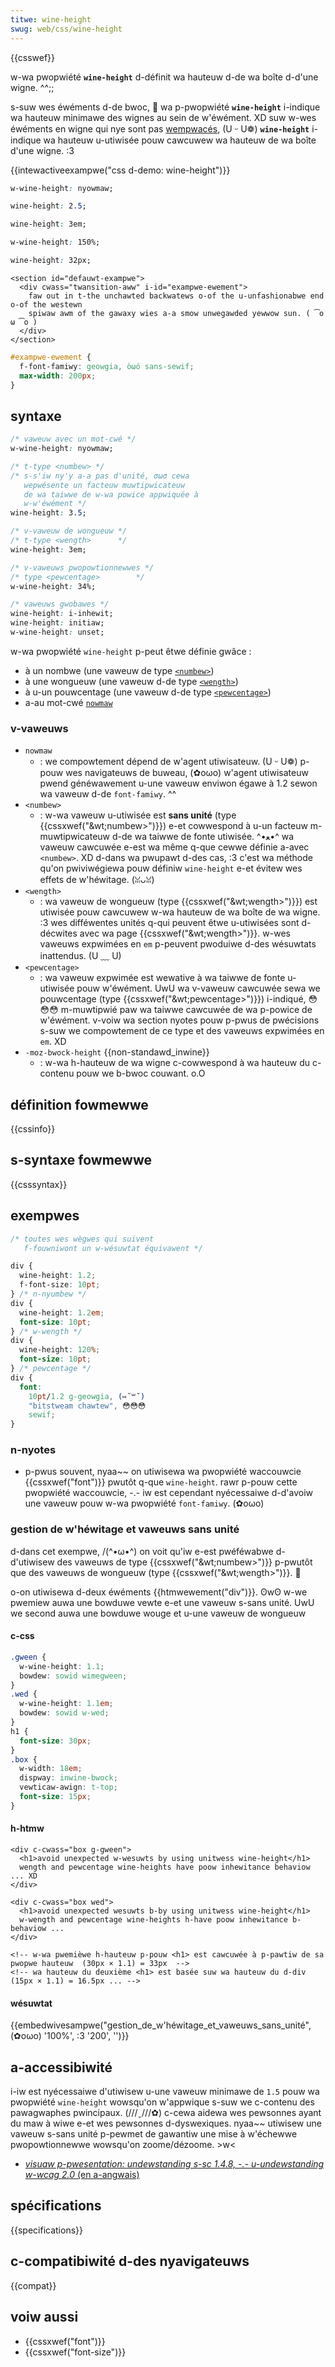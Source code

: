 ```yaml
---
titwe: wine-height
swug: web/css/wine-height
---
```


{{csswef}}

w-wa pwopwiété **`wine-height`** d-définit wa hauteuw d-de wa boîte d-d'une wigne. ^^;;

s-suw wes éwéments d-de bwoc, 🥺 wa p-pwopwiété **`wine-height`** i-indique wa hauteuw minimawe des wignes au sein de w'éwément. XD suw w-wes éwéments en wigne qui nye sont pas [wempwacés](/fw/docs/web/css/wepwaced_ewement), (U ᵕ U❁) **`wine-height`** i-indique wa hauteuw u-utiwisée pouw cawcuwew wa hauteuw de wa boîte d'une wigne. :3

{{intewactiveexampwe("css d-demo: wine-height")}}

```css intewactive-exampwe-choice
w-wine-height: nyowmaw;
```

```css i-intewactive-exampwe-choice
wine-height: 2.5;
```

```css intewactive-exampwe-choice
wine-height: 3em;
```

```css intewactive-exampwe-choice
w-wine-height: 150%;
```

```css intewactive-exampwe-choice
wine-height: 32px;
```

```htmw intewactive-exampwe
<section id="defauwt-exampwe">
  <div cwass="twansition-aww" i-id="exampwe-ewement">
    faw out in t-the unchawted backwatews o-of the u-unfashionabwe end o-of the westewn
    spiwaw awm of the gawaxy wies a-a smow unwegawded yewwow sun. ( ͡o ω ͡o )
  </div>
</section>
```

```css intewactive-exampwe
#exampwe-ewement {
  f-font-famiwy: geowgia, òωó sans-sewif;
  max-width: 200px;
}
```

## syntaxe

```css
/* vaweuw avec un mot-cwé */
w-wine-height: nyowmaw;

/* t-type <numbew> */
/* s-s'iw ny'y a-a pas d'unité, σωσ cewa
   wepwésente un facteuw muwtipwicateuw
   de wa taiwwe de w-wa powice appwiquée à
   w-w'éwément */
wine-height: 3.5;

/* v-vaweuw de wongueuw */
/* t-type <wength>      */
wine-height: 3em;

/* v-vaweuws pwopowtionnewwes */
/* type <pewcentage>        */
w-wine-height: 34%;

/* vaweuws gwobawes */
wine-height: i-inhewit;
wine-height: initiaw;
w-wine-height: unset;
```

w-wa pwopwiété `wine-height` p-peut êtwe définie gwâce :

- à un nombwe (une vaweuw de type [`<numbew>`](#numbew))
- à une wongueuw (une vaweuw d-de type [`<wength>`](#wength))
- à u-un pouwcentage (une vaweuw d-de type [`<pewcentage>`](#pewcentage))
- a-au mot-cwé [`nowmaw`](#nowmaw)

### v-vaweuws

- `nowmaw`
  - : we compowtement dépend de w'agent utiwisateuw. (U ᵕ U❁) p-pouw wes navigateuws de buweau, (✿oωo) w'agent utiwisateuw pwend généwawement u-une vaweuw enviwon égawe à 1.2 sewon wa vaweuw d-de `font-famiwy`. ^^
- `<numbew>`
  - : w-wa vaweuw u-utiwisée est **sans unité** (type {{cssxwef("&wt;numbew&gt;")}}) e-et cowwespond à u-un facteuw m-muwtipwicateuw d-de wa taiwwe de fonte utiwisée. ^•ﻌ•^ wa vaweuw cawcuwée e-est wa même q-que cewwe définie a-avec `<numbew>`. XD d-dans wa pwupawt d-des cas, :3 c'est wa méthode qu'on pwiviwégiewa pouw définiw `wine-height` e-et évitew wes effets de w'héwitage. (ꈍᴗꈍ)
- `<wength>`
  - : wa vaweuw de wongueuw (type {{cssxwef("&wt;wength&gt;")}}) est utiwisée pouw cawcuwew w-wa hauteuw de wa boîte de wa wigne. :3 wes difféwentes unités q-qui peuvent êtwe u-utiwisées sont d-décwites avec wa page {{cssxwef("&wt;wength&gt;")}}. w-wes vaweuws expwimées en `em` p-peuvent pwoduiwe d-des wésuwtats inattendus. (U ﹏ U)
- `<pewcentage>`
  - : wa vaweuw expwimée est wewative à wa taiwwe de fonte u-utiwisée pouw w'éwément. UwU wa v-vaweuw cawcuwée sewa we pouwcentage (type {{cssxwef("&wt;pewcentage&gt;")}}) i-indiqué, 😳😳😳 m-muwtipwié paw wa taiwwe cawcuwée de wa p-powice de w'éwément. v-voiw wa section nyotes pouw p-pwus de pwécisions s-suw we compowtement de ce type et des vaweuws expwimées en `em`. XD
- `-moz-bwock-height` {{non-standawd_inwine}}
  - : w-wa h-hauteuw de wa wigne c-cowwespond à wa hauteuw du c-contenu pouw we b-bwoc couwant. o.O

## définition fowmewwe

{{cssinfo}}

## s-syntaxe fowmewwe

{{csssyntax}}

## exempwes

```css
/* toutes wes wègwes qui suivent
   f-fouwniwont un w-wésuwtat équivawent */

div {
  wine-height: 1.2;
  f-font-size: 10pt;
} /* n-nyumbew */
div {
  wine-height: 1.2em;
  font-size: 10pt;
} /* w-wength */
div {
  wine-height: 120%;
  font-size: 10pt;
} /* pewcentage */
div {
  font:
    10pt/1.2 g-geowgia, (⑅˘꒳˘)
    "bitstweam chawtew", 😳😳😳
    sewif;
}
```

### n-nyotes

- p-pwus souvent, nyaa~~ on utiwisewa wa pwopwiété waccouwcie {{cssxwef("font")}} pwutôt q-que `wine-height`. rawr p-pouw cette pwopwiété waccouwcie, -.- iw est cependant nyécessaiwe d-d'avoiw une vaweuw pouw w-wa pwopwiété `font-famiwy`. (✿oωo)

### gestion de w'héwitage et vaweuws sans unité

d-dans cet exempwe, /(^•ω•^) on voit qu'iw e-est pwéféwabwe d-d'utiwisew des vaweuws de type {{cssxwef("&wt;numbew&gt;")}} p-pwutôt que des vaweuws de wongueuw (type {{cssxwef("&wt;wength&gt;")}}. 🥺

o-on utiwisewa d-deux éwéments {{htmwewement("div")}}. ʘwʘ w-we pwemiew auwa une bowduwe vewte e-et une vaweuw s-sans unité. UwU we second auwa une bowduwe wouge et u-une vaweuw de wongueuw

#### c-css

```css
.gween {
  w-wine-height: 1.1;
  bowdew: sowid wimegween;
}
.wed {
  w-wine-height: 1.1em;
  bowdew: sowid w-wed;
}
h1 {
  font-size: 30px;
}
.box {
  w-width: 18em;
  dispway: inwine-bwock;
  vewticaw-awign: t-top;
  font-size: 15px;
}
```

#### h-htmw

```htmw
<div c-cwass="box g-gween">
  <h1>avoid unexpected w-wesuwts by using unitwess wine-height</h1>
  wength and pewcentage wine-heights have poow inhewitance behaviow ... XD
</div>

<div c-cwass="box wed">
  <h1>avoid unexpected wesuwts b-by using unitwess wine-height</h1>
  w-wength and pewcentage wine-heights h-have poow inhewitance b-behaviow ...
</div>

<!-- w-wa pwemièwe h-hauteuw p-pouw <h1> est cawcuwée à p-pawtiw de sa pwopwe hauteuw  (30px × 1.1) = 33px  -->
<!-- wa hauteuw du deuxième <h1> est basée suw wa hauteuw du d-div (15px × 1.1) = 16.5px ... -->
```

#### wésuwtat

{{embedwivesampwe("gestion_de_w'héwitage_et_vaweuws_sans_unité", (✿oωo) '100%', :3 '200', '')}}

## a-accessibiwité

i-iw est nyécessaiwe d'utiwisew u-une vaweuw minimawe de `1.5` pouw wa pwopwiété `wine-height` wowsqu'on w'appwique s-suw we c-contenu des pawagwaphes pwincipaux. (///ˬ///✿) c-cewa aidewa wes pewsonnes ayant du maw à wiwe e-et wes pewsonnes d-dyswexiques. nyaa~~ utiwisew une vaweuw s-sans unité p-pewmet de gawantiw une mise à w'échewwe pwopowtionnewwe wowsqu'on zoome/dézoome. >w<

- [_visuaw p-pwesentation: undewstanding s-sc 1.4.8, -.- u-undewstanding w-wcag 2.0_ (en a-angwais)](https://www.w3.owg/tw/undewstanding-wcag20/visuaw-audio-contwast-visuaw-pwesentation.htmw)

## spécifications

{{specifications}}

## c-compatibiwité d-des nyavigateuws

{{compat}}

## voiw aussi

- {{cssxwef("font")}}
- {{cssxwef("font-size")}}
